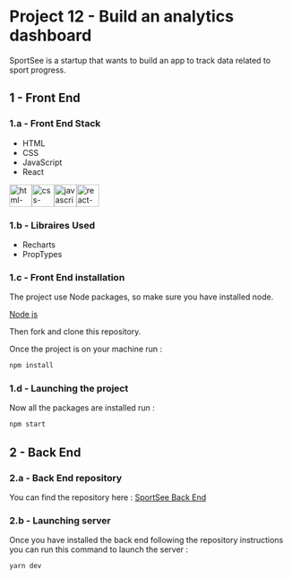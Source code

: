 
# Project 12 - Build an analytics dashboard

SportSee is a startup that wants to build an app to track data related to sport progress.

## 1 - Front End
### 1.a - Front End Stack

- HTML
- CSS
- JavaScript
- React


<a href="https://developer.mozilla.org/fr/docs/Web/HTML"><img src="https://cdn-icons-png.flaticon.com/512/732/732212.png" width="40px" height="40px" alt="html-logo"></a><a href="https://developer.mozilla.org/fr/docs/Web/CSS/Reference"><img src="https://cdn-icons-png.flaticon.com/512/732/732190.png" width="40px" height="40px" alt="css-logo"></a><a href="https://developer.mozilla.org/fr/docs/Web/JavaScript"><img src="https://cdn-icons-png.flaticon.com/512/5968/5968292.png" width="40px" height="40px" alt="javascript-logo"></a><a href="https://en.reactjs.org/"><img src="https://upload.wikimedia.org/wikipedia/commons/thumb/a/a7/React-icon.svg/2300px-React-icon.svg.png" width="40px" height="40px" alt="react-logo"></a>

### 1.b - Libraires Used

- Recharts
- PropTypes

### 1.c - Front End installation

The project use Node packages, so make sure you have installed node.

<a href="https://nodejs.org/en/">Node js</a>

Then fork and clone this repository.

Once the project is on your machine run :

```bash
npm install
```

### 1.d - Launching the project

Now all the packages are installed run :

```bash
npm start
```

## 2 - Back End

### 2.a - Back End repository

You can find the repository here :
<a href="https://github.com/OpenClassrooms-Student-Center/P9-front-end-dashboard">SportSee Back End</a>

### 2.b - Launching server

Once you have installed the back end following the repository instructions you can run this command to launch the server :

```bash
yarn dev
```

